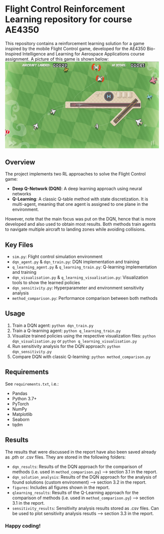# Flight Control Reinforcement Learning repository for course AE4350

This repository contains a reinforcement learning solution for a game inspired by the mobile Flight Control game, developed for the AE4350 Bio-Inspired Intelligence and Learning for Aerospace Applications course assignment. A picture of this game is shown below:
![alt text](https://github.com/DidierVDVoort/AE4350_Flight_Control_RL/blob/main/figures/flight_control.jpg?raw=true)

## Overview

The project implements two RL approaches to solve the Flight Control game:
- **Deep Q-Network (DQN)**: A deep learning approach using neural networks
- **Q-Learning**: A classic Q-table method with state discretization. It is multi-agent, meaning that one agent is assigned to one plane in the environment.

However, note that the main focus was put on the DQN, hence that is more developed and also used to obtain most results.
Both methods train agents to navigate multiple aircraft to landing zones while avoiding collisions.

## Key Files

- `sim.py`: Flight control simulation environment
- `dqn_agent.py` & `dqn_train.py`: DQN implementation and training
- `q_learning_agent.py` & `q_learning_train.py`: Q-learning implementation and training
- `dqn_visualisation.py` & `q_learning_visualisation.py`: Visualization tools to show the learned policies
- `dqn_sensitivity.py`: Hyperparameter and environment sensitivity analysis
- `method_comparison.py`: Performance comparison between both methods

## Usage

1. Train a DQN agent: `python dqn_train.py`
2. Train a Q-learning agent: `python q_learning_train.py`
3. Visualize trained policies using the respective visualization files: `python dqn_visualisation.py` or `python q_learning_visualisation.py`
4. Run sensitivity analysis for the DQN approach: `python dqn_sensitivity.py`
5. Compare DQN with classic Q-learning: `python method_comparison.py`

## Requirements

See `requirements.txt`, i.e.:
- Pandas
- Python 3.7+
- PyTorch
- NumPy
- Matplotlib
- Seaborn
- tqdm

## Results

The results that were discussed in the report have also been saved already as .pth or .csv files. They are stored in the following folders:
- `dqn_results`: Results of the DQN approach for the comparison of methods (i.e. used in `method_comparison.py`) --> section 3.1 in the report.
- `dqn_solution_analysis`: Results of the DQN approach for the analysis of found solutions (custom environment) --> section 3.2 in the report.
- `figures`: Includes all figures shown in the report.
- `qlearning_results`: Results of the Q-Learning approach for the comparison of methods (i.e. used in `method_comparison.py`) --> section 3.1 in the report.
- `sensitivity_results`: Sensitivity analysis results stored as .csv files. Can be used to plot sensitivity analysis resutls --> section 3.3 in the report.

### Happy coding!
